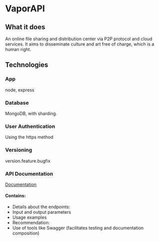 # VaporAPI

## What it does
 An online file sharing and distribution center via P2P protocol and cloud services. It aims to disseminate culture and art free of charge, which is a human right.

## Technologies

### App

node, express

### Database

MongoDB, with sharding.

### User Authentication

Using the https method

### Versioning

version.feature.bugfix

### API Documentation

[Documentation](https://github.com/SrPatsu21/VaporAPI/blob/main/DocumentacaoCliente.md)

#### Contains:

- Details about the endpoints:
- Input and output parameters
- Usage examples
- Recommendation:
- Use of tools like Swagger (facilitates testing and documentation composition)